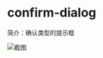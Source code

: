 # confirm-dialog

简介：确认类型的提示框

![截图](https://img.alicdn.com/tfs/TB1Zr3xigvD8KJjy0FlXXagBFXa-1272-620.png)






